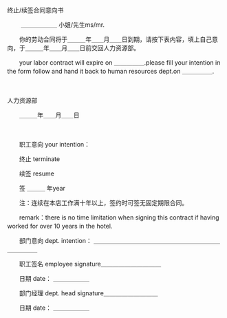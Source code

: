 



终止/续签合同意向书



 

　　 ＿＿＿＿＿＿ 小姐/先生ms/mr.　　

　　你的劳动合同将于＿＿＿年＿＿月＿＿日到期，请按下表内容，填上自己意向，于＿＿＿年＿＿月＿＿日前交回人力资源部。　　

　　your labor contract will expire on ＿＿＿＿＿.please fill your intention in the form follow and hand it back to human resources dept.on ＿＿＿＿＿.

　　


 人力资源部　　
 
　　＿＿＿年＿＿月＿＿日
 
　　



　　职工意向 your intention：　　

　　终止 terminate　　

　　续签 resume

　　签 ＿＿＿ 年year　　

　　注：连续在本店工作满十年以上，签约时可签无固定期限合同。　　

　　remark：there is no time limitation when signing this contract if having worked for over 10 years in the hotel.　　

　　部门意向 dept. intention： ＿＿＿＿＿＿＿＿＿＿＿＿＿＿＿＿＿＿＿＿＿＿＿＿＿＿　　

　　职工签名 employee signature＿＿＿＿＿＿＿＿＿＿

　　日期 date： ＿＿＿＿＿＿　　

　　部门经理 dept. head signature＿＿＿＿＿＿＿＿＿

　　日期 date： ＿＿＿＿＿＿